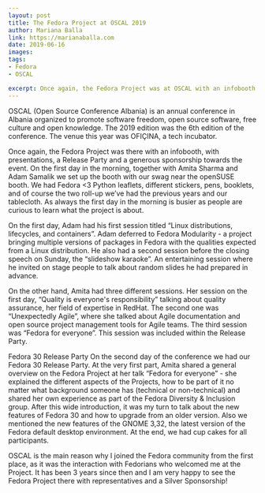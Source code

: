 ```yaml
---
layout: post
title: The Fedora Project at OSCAL 2019
author: Mariana Balla
link: https://marianaballa.com
date: 2019-06-16
images: 
tags:
- Fedora
- OSCAL

excerpt: Once again, the Fedora Project was at OSCAL with an infobooth, with presentations, a Release Party and a generous sponsorship towards the event.[…]
---
```


OSCAL (Open Source Conference Albania) is an annual conference in Albania organized to promote software freedom, open source software, free culture and open knowledge. The 2019 edition was the 6th  edition of the conference. The venue this year was OFIÇINA, a tech incubator. 

Once again, the Fedora Project was there with an infobooth, with presentations, a Release Party and a generous sponsorship towards the event. On the first day in the morning, together with Amita Sharma and  Adam Samalik we set up the booth with our swag near the openSUSE booth. We had Fedora <3 Python leaflets, different stickers, pens, booklets, and of course the two roll-up we’ve had the previous years and our tablecloth. As always the first day in the morning is busier as people are curious to learn what the project is about.  


On the first day, Adam had his first session titled “Linux distributions, lifecycles, and containers”. Adam deferred to Fedora Modularity - a project bringing multiple versions of packages in Fedora with the qualities expected from a Linux distribution. He also had a second session before the closing speech on Sunday, the “slideshow karaoke”. An entertaining session where he invited on stage people to talk about random slides he had prepared in advance. 

On the other hand, Amita had three different sessions. Her session on the first day, “Quality is everyone's responsibility” talking about quality assurance, her field of expertise in RedHat. The second one was “Unexpectedly Agile”, where she talked about Agile documentation and open source project management tools for Agile teams. The third session was “Fedora for everyone”. This session was included within the Release Party.

Fedora 30 Release Party 
On the second day of the conference we had our Fedora 30 Release Party. At the very first part, Amita shared a general overview on the Fedora Project at her talk “Fedora for everyone” - she explained the different aspects of the Projects, how to be part of it no matter what background someone has (technical or non-technical) and shared her own experience as part of the Fedora Diversity & Inclusion group. After this wide introduction, it was my turn to talk about the new features of Fedora 30 and how to upgrade from an older version. Also we mentioned the new features of the GNOME 3,32, the latest version of the Fedora default desktop environment. At the end, we had cup cakes for all participants. 


OSCAL is the main reason why I joined the Fedora community from the first place, as it was the interaction with Fedorians who welcomed me at the Project. It has been 3 years since then and I am very happy to see the Fedora Project there with representatives and a Silver Sponsorship! 
